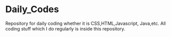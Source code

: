 # Daily_Codes
Repository for daily coding whether it is CSS,HTML,Javascript, Java,etc. All coding stuff which I do regularly is inside this repository.
